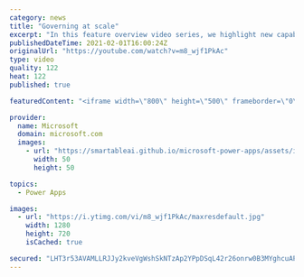 ```yaml
---
category: news
title: "Governing at scale"
excerpt: "In this feature overview video series, we highlight new capabilities included in the latest update to Microsoft Power Apps.  Microsoft's Power Platform is a rich ecosystem of more than three hundred Microsoft and non-Microsoft connectors that can be leveraged by apps and flows. We are proud to introduce"
publishedDateTime: 2021-02-01T16:00:24Z
originalUrl: "https://youtube.com/watch?v=m8_wjf1PkAc"
type: video
quality: 122
heat: 122
published: true

featuredContent: "<iframe width=\"800\" height=\"500\" frameborder=\"0\" src=\"https://www.youtube.com/embed/m8_wjf1PkAc\" allow=\"accelerometer; autoplay; encrypted-media; gyroscope; picture-in-picture\" allowfullscreen></iframe>"

provider:
  name: Microsoft
  domain: microsoft.com
  images:
    - url: "https://smartableai.github.io/microsoft-power-apps/assets/images/organizations/microsoft.com-50x50.jpg"
      width: 50
      height: 50

topics:
  - Power Apps

images:
  - url: "https://i.ytimg.com/vi/m8_wjf1PkAc/maxresdefault.jpg"
    width: 1280
    height: 720
    isCached: true

secured: "LHT3r53AVAMLLRJJy2kveVgWshSkNTzAp2YPpDSqL42r26onrw0B3MYghcuAP7uKhDvlQkhZtOi2V/yIw+ur3aBkoyD6PQlIFvhfExs66paKbifD2HqTg2f0UehduflUEY7BmOlgshfdFIeG4zM3YmogP6ergYtAT+Rvmhd1lYOPTkC33wRgNIIN+pC/XNeZAe3TdsrdejXU+8SfpzqhKZj23GGLwtqrPEu/h5htyeBw0iaRp3R9StElQ0ZVGbWP9yYn8NT0Tn6GtyTxKFM+YodFM6iPD+y7a9UFVSmIJ4EnwMs2yCosa3XAwSPA//4rCJmDxxMhpoBE2105nuTMwEuJPJ7ay2mQfNJJKVpqlWQL2wi9RN2H6w2ABhuejpAH/yar+wp+BU6FiKQCaW3qXyp26+WnPleJIy9mL1TT8HY=;4uHjLSMeB3mPCX0Tf+0fDQ=="
---
```


